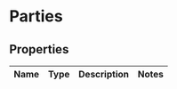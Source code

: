 # Parties

## Properties
Name | Type | Description | Notes
------------ | ------------- | ------------- | -------------
